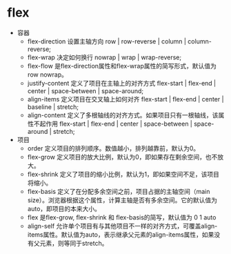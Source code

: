 # flex
* 容器
  * flex-direction    设置主轴方向  row | row-reverse | column | column-reverse;
  * flex-wrap         决定如何换行  nowrap | wrap | wrap-reverse; 
  * flex-flow         是flex-direction属性和flex-wrap属性的简写形式，默认值为 row nowrap。
  * justify-content   定义了项目在主轴上的对齐方式  flex-start | flex-end | center | space-between | space-around;
  * align-items       定义项目在交叉轴上如何对齐   flex-start | flex-end | center | baseline | stretch;
  * align-content     定义了多根轴线的对齐方式。如果项目只有一根轴线，该属性不起作用 flex-start | flex-end | center | space-between | space-around | stretch;
* 项目 
  * order            定义项目的排列顺序。数值越小，排列越靠前，默认为0。
  * flex-grow        定义项目的放大比例，默认为0，即如果存在剩余空间，也不放大。
  * flex-shrink      定义了项目的缩小比例，默认为1，即如果空间不足，该项目将缩小。
  * flex-basis       定义了在分配多余空间之前，项目占据的主轴空间（main size）。浏览器根据这个属性，计算主轴是否有多余空间。它的默认值为auto，即项目的本来大小。
  * flex             是flex-grow, flex-shrink 和 flex-basis的简写，默认值为 0 1 auto
  * align-self       允许单个项目有与其他项目不一样的对齐方式，可覆盖align-items属性。默认值为auto，表示继承父元素的align-items属性，如果没有父元素，则等同于stretch。
